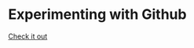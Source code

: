 # Experimenting with Github
<a href="https://amitgupta15.github.io" target="_blank">Check it out</a>
